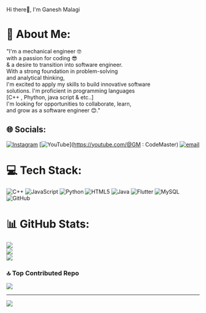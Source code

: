  Hi there👋, I'm Ganesh Malagi

# 💫 About Me:
"I'm a mechanical engineer 🤓<br>with a passion for coding 😎<br>& a desire to transition into software engineer. <br>With a strong foundation in problem-solving <br>and analytical thinking,<br> I'm excited to apply my skills to build innovative software<br> solutions. I'm proficient in programming languages<br> [C++ , Phython, java script & etc..] <br>I'm looking for opportunities to collaborate, learn, <br>and grow as a software engineer 😊."


## 🌐 Socials:
[![Instagram](https://img.shields.io/badge/Instagram-%23E4405F.svg?logo=Instagram&logoColor=white)](https://instagram.com/gm_official.99) [![YouTube](https://img.shields.io/badge/YouTube-%23FF0000.svg?logo=YouTube&logoColor=white)](https://youtube.com/@GM : CodeMaster) [![email](https://img.shields.io/badge/Email-D14836?logo=gmail&logoColor=white)](mailto:ganeshmalagi99@gmail.com) 

# 💻 Tech Stack:
![C++](https://img.shields.io/badge/c++-%2300599C.svg?style=flat-square&logo=c%2B%2B&logoColor=white) ![JavaScript](https://img.shields.io/badge/javascript-%23323330.svg?style=flat-square&logo=javascript&logoColor=%23F7DF1E) ![Python](https://img.shields.io/badge/python-3670A0?style=flat-square&logo=python&logoColor=ffdd54) ![HTML5](https://img.shields.io/badge/html5-%23E34F26.svg?style=flat-square&logo=html5&logoColor=white) ![Java](https://img.shields.io/badge/java-%23ED8B00.svg?style=flat-square&logo=openjdk&logoColor=white) ![Flutter](https://img.shields.io/badge/Flutter-%2302569B.svg?style=flat-square&logo=Flutter&logoColor=white) ![MySQL](https://img.shields.io/badge/mysql-4479A1.svg?style=flat-square&logo=mysql&logoColor=white) ![GitHub](https://img.shields.io/badge/github-%23121011.svg?style=flat-square&logo=github&logoColor=white)
# 📊 GitHub Stats:
![](https://github-readme-stats.vercel.app/api?username=Ganeshmalagi&theme=codeSTACKr&hide_border=false&include_all_commits=true&count_private=false)<br/>
![](https://nirzak-streak-stats.vercel.app/?user=Ganeshmalagi&theme=codeSTACKr&hide_border=false)<br/>
![](https://github-readme-stats.vercel.app/api/top-langs/?username=Ganeshmalagi&theme=codeSTACKr&hide_border=false&include_all_commits=true&count_private=false&layout=compact)

### 🔝 Top Contributed Repo
![](https://github-contributor-stats.vercel.app/api?username=Ganeshmalagi&limit=5&theme=codeSTACKr&combine_all_yearly_contributions=true)

---
[![](https://visitcount.itsvg.in/api?id=Ganeshmalagi&icon=0&color=0)](https://visitcount.itsvg.in)

<!-- Proudly created with GPRM ( https://gprm.itsvg.in ) -->

